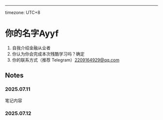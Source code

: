 ---
timezone: UTC+8


# 你的名字Ayyf

1. 自我介绍金融从业者
2. 你认为你会完成本次残酷学习吗？确定
3. 你的联系方式（推荐 Telegram）2209164929@qq.com

## Notes

<!-- Content_START -->

### 2025.07.11

笔记内容

### 2025.07.12

<!-- Content_END -->
